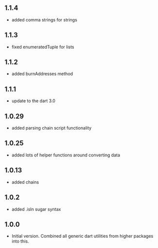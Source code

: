 ## 1.1.4

- added comma strings for strings

## 1.1.3

- fixed enumeratedTuple for lists

## 1.1.2

- added burnAddresses method

## 1.1.1

- update to the dart 3.0

## 1.0.29

- added parsing chain script functionality

## 1.0.25

- added lots of helper functions around converting data

## 1.0.13

- added chains

## 1.0.2

- added .isIn sugar syntax

## 1.0.0

- Initial version. Combined all generic dart utilities from higher packages into this.
